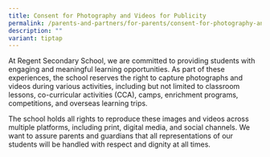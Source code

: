 ```yaml
---
title: Consent for Photography and Videos for Publicity
permalink: /parents-and-partners/for-parents/consent-for-photography-and-videos-for-publicity/
description: ""
variant: tiptap
---
```

<p>At Regent Secondary School, we are committed to providing students with
engaging and meaningful learning opportunities. As part of these experiences,
the school reserves the right to capture photographs and videos during
various activities, including but not limited to classroom lessons, co-curricular
activities (CCA), camps, enrichment programs, competitions, and overseas
learning trips.</p>
<p>The school holds all rights to reproduce these images and videos across
multiple platforms, including print, digital media, and social channels.
We want to assure parents and guardians that all representations of our
students will be handled with respect and dignity at all times.</p>
